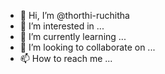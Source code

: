 - 👋 Hi, I’m @thorthi-ruchitha
- 👀 I’m interested in ...
- 🌱 I’m currently learning ...
- 💞️ I’m looking to collaborate on ...
- 📫 How to reach me ...

<!---
thorthi-ruchitha/thorthi-ruchitha is a ✨ special ✨ repository because its `README.md` (this file) appears on your GitHub profile.
You can click the Preview link to take a look at your changes.
--->
